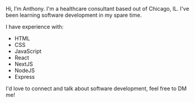 Hi, I’m Anthony. I'm a healthcare consultant based out of Chicago, IL. I've been learning software development in my spare time.

I have experience with:
- HTML
- CSS
- JavaScript
- React
- NextJS
- NodeJS
- Express

I'd love to connect and talk about software development, feel free to DM me!
